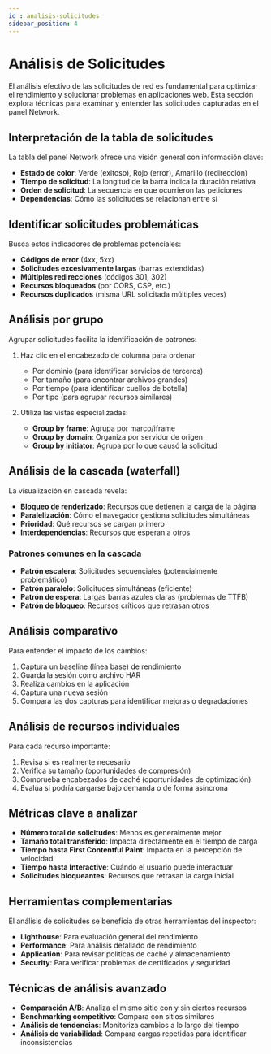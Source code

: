 ```yaml
---
id : analisis-solicitudes
sidebar_position: 4
---
```


# Análisis de Solicitudes

El análisis efectivo de las solicitudes de red es fundamental para optimizar el rendimiento y solucionar problemas en aplicaciones web. Esta sección explora técnicas para examinar y entender las solicitudes capturadas en el panel Network.

## Interpretación de la tabla de solicitudes

La tabla del panel Network ofrece una visión general con información clave:

- **Estado de color**: Verde (exitoso), Rojo (error), Amarillo (redirección)
- **Tiempo de solicitud**: La longitud de la barra indica la duración relativa
- **Orden de solicitud**: La secuencia en que ocurrieron las peticiones
- **Dependencias**: Cómo las solicitudes se relacionan entre sí

## Identificar solicitudes problemáticas

Busca estos indicadores de problemas potenciales:

- **Códigos de error** (4xx, 5xx)
- **Solicitudes excesivamente largas** (barras extendidas)
- **Múltiples redirecciones** (códigos 301, 302)
- **Recursos bloqueados** (por CORS, CSP, etc.)
- **Recursos duplicados** (misma URL solicitada múltiples veces)

## Análisis por grupo

Agrupar solicitudes facilita la identificación de patrones:

1. Haz clic en el encabezado de columna para ordenar
   - Por dominio (para identificar servicios de terceros)
   - Por tamaño (para encontrar archivos grandes)
   - Por tiempo (para identificar cuellos de botella)
   - Por tipo (para agrupar recursos similares)

2. Utiliza las vistas especializadas:
   - **Group by frame**: Agrupa por marco/iframe
   - **Group by domain**: Organiza por servidor de origen
   - **Group by initiator**: Agrupa por lo que causó la solicitud

## Análisis de la cascada (waterfall)

La visualización en cascada revela:

- **Bloqueo de renderizado**: Recursos que detienen la carga de la página
- **Paralelización**: Cómo el navegador gestiona solicitudes simultáneas
- **Prioridad**: Qué recursos se cargan primero
- **Interdependencias**: Recursos que esperan a otros

### Patrones comunes en la cascada

- **Patrón escalera**: Solicitudes secuenciales (potencialmente problemático)
- **Patrón paralelo**: Solicitudes simultáneas (eficiente)
- **Patrón de espera**: Largas barras azules claras (problemas de TTFB)
- **Patrón de bloqueo**: Recursos críticos que retrasan otros

## Análisis comparativo

Para entender el impacto de los cambios:

1. Captura un baseline (línea base) de rendimiento
2. Guarda la sesión como archivo HAR
3. Realiza cambios en la aplicación
4. Captura una nueva sesión
5. Compara las dos capturas para identificar mejoras o degradaciones

## Análisis de recursos individuales

Para cada recurso importante:

1. Revisa si es realmente necesario
2. Verifica su tamaño (oportunidades de compresión)
3. Comprueba encabezados de caché (oportunidades de optimización)
4. Evalúa si podría cargarse bajo demanda o de forma asíncrona

## Métricas clave a analizar

- **Número total de solicitudes**: Menos es generalmente mejor
- **Tamaño total transferido**: Impacta directamente en el tiempo de carga
- **Tiempo hasta First Contentful Paint**: Impacta en la percepción de velocidad
- **Tiempo hasta Interactive**: Cuándo el usuario puede interactuar
- **Solicitudes bloqueantes**: Recursos que retrasan la carga inicial

## Herramientas complementarias

El análisis de solicitudes se beneficia de otras herramientas del inspector:

- **Lighthouse**: Para evaluación general del rendimiento
- **Performance**: Para análisis detallado de rendimiento
- **Application**: Para revisar políticas de caché y almacenamiento
- **Security**: Para verificar problemas de certificados y seguridad

## Técnicas de análisis avanzado

- **Comparación A/B**: Analiza el mismo sitio con y sin ciertos recursos
- **Benchmarking competitivo**: Compara con sitios similares
- **Análisis de tendencias**: Monitoriza cambios a lo largo del tiempo
- **Análisis de variabilidad**: Compara cargas repetidas para identificar inconsistencias